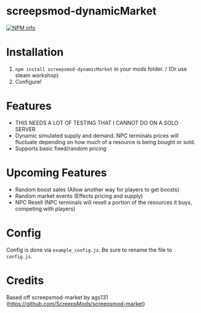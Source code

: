 # screepsmod-dynamicMarket

[![NPM info](https://nodei.co/npm/screepsmod-dynamicMarket.png?downloads=true)](https://npmjs.org/package/screepsmod-dynamicMarket)

# Installation 

1. `npm install screepsmod-dynamicMarket` in your mods folder. / (Or use steam workshop)
2. Configure!

# Features

- THIS NEEDS A LOT OF TESTING THAT I CANNOT DO ON A SOLO SERVER
- Dynamic simulated supply and demand. NPC terminals prices will fluctuate depending on how much of a resource is being bought or sold.
- Supports basic fixed/random pricing

# Upcoming Features

- Random boost sales (Allow another way for players to get boosts)
- Random market events (Effects pricing and supply)
- NPC Resell (NPC terminals will resell a portion of the resources it buys, competing with players)

# Config
Config is done via `example_config.js`. Be sure to rename the file to `config.js`.

# Credits
Based off screepsmod-market by ags131 (https://github.com/ScreepsMods/screepsmod-market)


